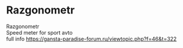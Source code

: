 # Razgonometr</br>
Razgonometr</br>
Speed meter for sport avto </br>
full info https://gansta-paradise-forum.ru/viewtopic.php?f=46&t=322
